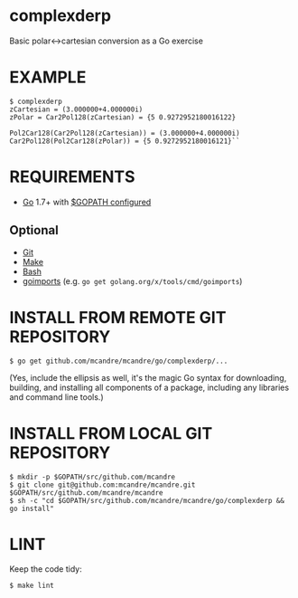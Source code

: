 # complexderp

Basic polar<->cartesian conversion as a Go exercise

# EXAMPLE

```
$ complexderp
zCartesian = (3.000000+4.000000i)
zPolar = Car2Pol128(zCartesian) = {5 0.9272952180016122}

Pol2Car128(Car2Pol128(zCartesian)) = (3.000000+4.000000i)
Car2Pol128(Pol2Car128(zPolar)) = {5 0.9272952180016121}``
```

# REQUIREMENTS

* [Go](https://golang.org) 1.7+ with [$GOPATH configured](https://gist.github.com/mcandre/ef73fb77a825bd153b7836ddbd9a6ddc)

## Optional

* [Git](https://git-scm.com)
* [Make](https://www.gnu.org/software/make/)
* [Bash](https://www.gnu.org/software/bash/)
* [goimports](https://godoc.org/golang.org/x/tools/cmd/goimports) (e.g. `go get golang.org/x/tools/cmd/goimports`)

# INSTALL FROM REMOTE GIT REPOSITORY

```
$ go get github.com/mcandre/mcandre/go/complexderp/...
```

(Yes, include the ellipsis as well, it's the magic Go syntax for downloading, building, and installing all components of a package, including any libraries and command line tools.)

# INSTALL FROM LOCAL GIT REPOSITORY

```
$ mkdir -p $GOPATH/src/github.com/mcandre
$ git clone git@github.com:mcandre/mcandre.git $GOPATH/src/github.com/mcandre/mcandre
$ sh -c "cd $GOPATH/src/github.com/mcandre/mcandre/go/complexderp && go install"
```

# LINT

Keep the code tidy:

```
$ make lint
```
